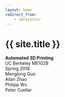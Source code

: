 ```yaml
---
layout: home
redirect_from:
    - /projects/
---
```


# {{ site.title }}
**Automated 3D Printing**
<br />
UC Berkeley ME102B
<br />
Spring 2018
<br />
Menglong Guo
<br />
Allan Zhao
<br />
Philipp Wu
<br />
Peter Cuellar
<br />

